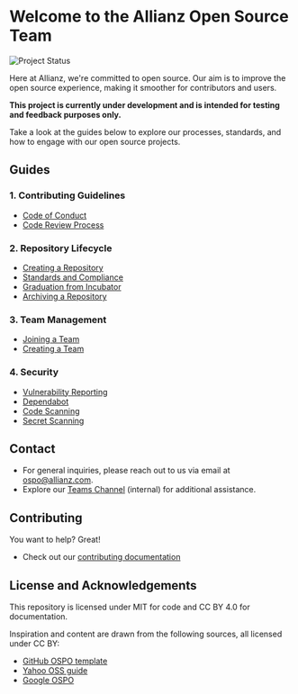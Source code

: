 
# Welcome to the Allianz Open Source Team
![Project Status](https://img.shields.io/badge/status-under_development-orange)

<!--
<img src="https://raw.githubusercontent.com/allianz/ospo/main/guides/people-logo.png" align="right" height="400" width="400" >
-->

Here at Allianz, we're committed to open source.<!-- Our Open Source Program Office (OSPO) is here to provide essential support, managing our GitHub organization and offering legal guidance.-->
Our aim is to improve the open source experience, making it smoother for contributors and users.

**This project is currently under development and is intended for testing and feedback purposes only.**

Take a look at the guides below to explore our processes, standards, and how to engage with our open source projects.

## Guides
<!--
#### 1. Introduction
* Overview of Open Source
* Benefits and Challenges
-->
### 1. Contributing Guidelines

* [Code of Conduct](https://github.com/allianz/.github/blob/main/CODE_OF_CONDUCT.md)
* [Code Review Process](guides/code_review_process.md)
<!--* [DCO](guides/dco.md)-->
<!--
#### 3. Licensing
* Overview of Open Source Licenses
* Choosing a License for Projects
-->
### 2. Repository Lifecycle

* [Creating a Repository](guides/release.md)
* [Standards and Compliance](guides/standards_and_compliance.md)
* [Graduation from Incubator](guides/graduation_from_incubator.md)
* [Archiving a Repository](guides/archiving_a_repository.md)

### 3. Team Management

* [Joining a Team](guides/joining_a_team.md)
* [Creating a Team](guides/creating_a_team.md)

### 4. Security

* [Vulnerability Reporting](https://github.com/allianz/.github/blob/main/SECURITY.md)
* [Dependabot](guides/dependabot.md)
* [Code Scanning](guides/code_scanning.md)
* [Secret Scanning](guides/secret_scanning.md)

## Contact

* For general inquiries, please reach out to us via email at [ospo@allianz.com](mailto:ospo@allianz.com).
* Explore our [Teams Channel](https://teams.microsoft.com/l/channel/19%3aQpiaHrO7z-nPrFPFNeaaBgA6oiXxO3ycXLYMdIgLW4s1%40thread.tacv2/Allgemein?groupId=7355caf6-c35d-49b8-90ab-51b5d7215159&tenantId=6e06e42d-6925-47c6-b9e7-9581c7ca302a) (internal) for additional assistance.

## Contributing 

You want to help? Great! 
 * Check out our [contributing documentation](CONTRIBUTING.md)

## License and Acknowledgements

This repository is licensed under MIT for code and CC BY 4.0 for documentation.

Inspiration and content are drawn from the following sources, all licensed under CC BY:

* [GitHub OSPO template](https://github.com/github/github-ospo)
* [Yahoo OSS guide](https://yahoo.github.io/oss-guide/)
* [Google OSPO](https://opensource.google/documentation/reference)
